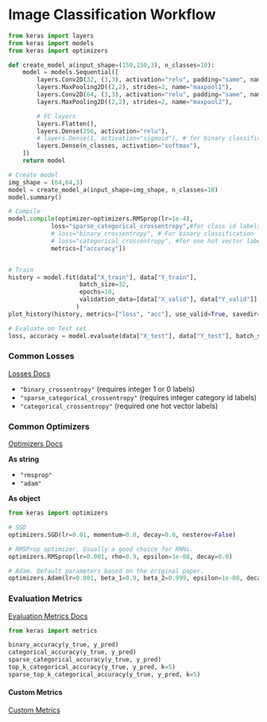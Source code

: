 # Image Classification Workflow

```py
from keras import layers
from keras import models
from keras import optimizers

def create_model_a(input_shape=(150,150,3), n_classes=10):
    model = models.Sequential([
        layers.Conv2D(32, (3,3), activation="relu", padding="same", name="conv1", input_shape=input_shape),
        layers.MaxPooling2D((2,2), strides=2, name="maxpool1"),
        layers.Conv2D(64, (3,3), activation="relu", padding="same", name="conv2"),
        layers.MaxPooling2D((2,2), strides=2, name="maxpool2"),

        # FC layers
        layers.Flatten(),
        layers.Dense(256, activation="relu"),
        # layers.Dense(1, activation="sigmoid"), # for binary classification
        layers.Dense(n_classes, activation="softmax"),
    ])
    return model

# Create model
img_shape = (64,64,3)
model = create_model_a(input_shape=img_shape, n_classes=10)
model.summary()

# Compile
model.compile(optimizer=optimizers.RMSprop(lr=1e-4),
            loss="sparse_categorical_crossentropy",#for class id labels
            # loss="binary_crossentropy", # For binary classification
            # loss="categorical_crossentropy", #for one hot vector labels
            metrics=["accuracy"])


# Train
history = model.fit(data["X_train"], data["Y_train"],
                    batch_size=32,
                    epochs=10,
                    validation_data=[data["X_valid"], data["Y_valid"]]
                   )
plot_history(history, metrics=["loss", "acc"], use_valid=True, savedir=None, show=True)

# Evaluate on Test set
loss, accuracy = model.evaluate(data["X_test"], data["Y_test"], batch_size=32)
```

### Common Losses

[Losses Docs](https://keras.io/losses/)

- `"binary_crossentropy"` (requires integer 1 or 0 labels)
- `"sparse_categorical_crossentropy"` (requires integer category id labels)
- `"categorical_crossentropy"` (required one hot vector labels)



### Common Optimizers

[Optimizers Docs](https://keras.io/optimizers/)

**As string**

- `"rmsprop"`
- `"adam"`

**As object**

```py
from keras import optimizers

# SGD
optimizers.SGD(lr=0.01, momentum=0.0, decay=0.0, nesterov=False)

# RMSProp optimizer. Usually a good choice for RNNs.
optimizers.RMSprop(lr=0.001, rho=0.9, epsilon=1e-08, decay=0.0)

# Adam. Default parameters based on the original paper.
optimizers.Adam(lr=0.001, beta_1=0.9, beta_2=0.999, epsilon=1e-08, decay=0.0)
```

### Evaluation Metrics
[Evaluation Metrics Docs](https://keras.io/metrics/)

```py
from keras import metrics

binary_accuracy(y_true, y_pred)
categorical_accuracy(y_true, y_pred)
sparse_categorical_accuracy(y_true, y_pred)
top_k_categorical_accuracy(y_true, y_pred, k=5)
sparse_top_k_categorical_accuracy(y_true, y_pred, k=5)
```

#### Custom Metrics

[Custom Metrics](https://keras.io/metrics/#custom-metrics)



